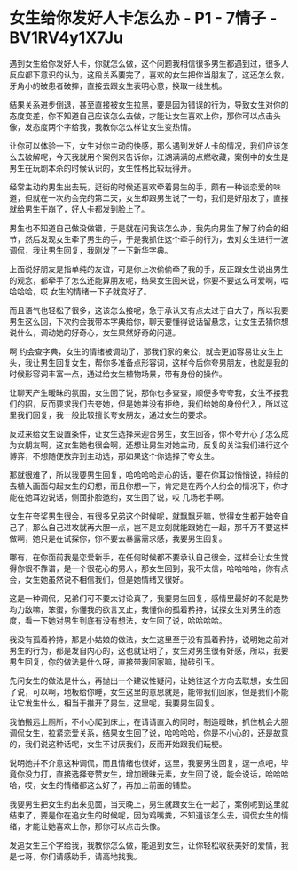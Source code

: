 # 女生给你发好人卡怎么办 - P1 - 7情子 - BV1RV4y1X7Ju

遇到女生给你发好人卡，你就怎么做，这个问题我相信很多男生都遇到过，很多人反应都下意识的认为，这段关系要完了，喜欢的女生把你当朋友了，这还怎么救，牙角小的破患者破摔，直接去跟女生表明心意，换取一线生机。

结果关系进步倒退，甚至直接被女生拉黑，要是因为错误的行为，导致女生对你的态度变差，你不知道自己应该怎么去做，才能让女生喜欢上你，那你可以点击头像，发态度两个字给我，我教你怎么样让女生变热情。

让你可以体验一下，女生对你主动的快感，那么遇到发好人卡的情况，我们应该怎么去破解呢，今天我就用个案例来告诉你，江湖满满的点燃收藏，案例中的女生是男生在玩剧本杀的时候认识的，女生性格比较玩得开。

经常主动约男生出去玩，逛街的时候还喜欢牵着男生的手，颇有一种谈恋爱的味道，但就在一次约会完的第二天，女生却跟男生说了一句，我们是好朋友了，直接就给男生干崩了，好人卡都发到脸上了。

男生也不知道自己做没做错，于是就在问我该怎么办，我先向男生了解了约会的细节，然后发现女生牵了男生的手，于是我抓住这个牵手的行为，去对女生进行一波调侃，我让男生回复，我刚发了一下新华字典。

上面说好朋友是指单纯的友谊，可是你上次偷偷牵了我的手，反正跟女生说出男生的观念，都牵手了怎么还能算朋友呢，结果女生回来说，你要不要这么可爱啊，哈哈哈哈，哎 女生的情绪一下子就变好了。

而且语气也轻松了很多，这该怎么接呢，急于承认又有点太过于自大了，所以我要男生这么回，下次约会我带本字典给你，聊天要懂得说话留悬念，让女生去猜你想说什么，调动她的好奇心，女生果然好奇的问道。

啊 约会查字典，女生的情绪被调动了，那我们家的亲公，就会更加容易让女生上头，我让男生回复女生，帮你多准备点形容词，这样今后你夸男朋友，也就是我的时候形容词丰富一点，通过给女生植物场景，带有身份的操作。

让聊天产生暧昧的氛围，女生回了说，那你也多查查，顺便多夸夸我，女生不接我们的招，反而要求我们去夸她，但是她并没有拒绝，我们给她的身份代入，所以这里我们回复，我一般比较擅长夸女朋友，通过女生的要求。

反过来给女生设置条件，让女生选择来迎合男生，女生回答，你不夸开心了怎么成为女朋友啊，这女生她也很会啊，还想让男生对她主动，反复的关注我们进行这个博弈，不想随便放弃到主动选，那如果这个你选择了夸女生。

那就很难了，所以我要男生回复，哈哈哈哈走心的话，要在你耳边悄悄说，持续的去植入画面勾起女生的幻想，而且你想一下，肯定是在两个人约会的情况下，你才能在她耳边说话，侧面扑脸邀约，女生回了说，哎 几场老手啊。

女生在夸奖男生很会，有很多兄弟这个时候呢，就飘飘牙嘛，觉得女生都开始夸自己了，那么自己进攻就再大胆一点，岂不是立刻就能跟她在一起，那千万不要这样做啊，她只是在试探你，你不要去暴露需求感，我要男生回复。

哪有，在你面前我是恋爱新手，在任何时候都不要承认自己很会，这样会让女生觉得你很不靠谱，是一个很花心的男人，那女生回到，我不太信，哈哈哈哈，你有点会，女生她虽然说不相信我们，但是她情绪又很好。

这是一种调侃，兄弟们可不要太讨论真了，我要男生回复，感情里最好的不就是势均力敌嘛，笨蛋，你懂我的欲言又止，我懂你的孤着矜持，试探女生对男生的态度，看一下她对男生到底有没有想法，女生回了说，哈哈哈哈。

我没有孤着矜持，那是小姑娘的做法，女生这里至于没有孤着矜持，说明她之前对男生的行为，都是发自内心的，这也就证明了，女生对男生很有好感，所以，我要男生回复，你的做法是什么呀，直接带我回家嘛，抛砖引玉。

先问女生的做法是什么，再抛出一个建议性疑问，让她往这个方向去联想，女生回了说，可以啊，地板给你睡，女生这里的意思就是，能带我们回家，但是我们不能让它发生什么，相当于推开了男生，这里呢，我要男生回复。

我怕搬远上厕所，不小心爬到床上，在请请直入的同时，制造暧昧，抓住机会大胆调侃女生，拉紧恋爱关系，结果女生回了说，哈哈哈哈，你是不小心的，还是故意的，我们说这种话呢，女生不讨厌我们，反而开始跟我们玩梗。

说明她并不介意这种调侃，而且情绪也很好，这里，我要男生回复，逗一点吧，毕竟你没力打，直接选择夸赞女生，增加暧昧元素，女生回了说，能会说话，哈哈哈哈，哎，女生的情绪都这么好了，再加上前面的铺垫。

我要男生把女生约出来见面，当天晚上，男生就跟女生在一起了，案例呢到这里就结束了，要是你在追女生的时候呢，因为鸡嘴粪，不知道该怎么去，调侃女生的情绪，才能让她喜欢上你，那你可以点击头像。

发追女生三个字给我，我教你怎么做，能追到女生，让你轻松收获美好的爱情，我是七哥，你们请感助手，请高地找我。